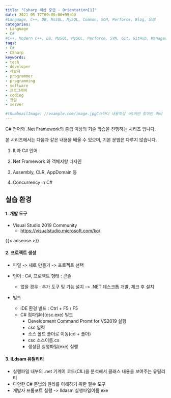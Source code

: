 ```yaml
---
title: "Csharp 씨샵 중급 - Orientation[1]"
date: 2021-05-17T09:00:00+09:00
#Language, C++, DB, MsSQL, MySQL, Common, SCM, Perforce, Blog, SVN
categories:
- Language
- C#
#C++, Modern C++, DB, MsSQL, MySQL, Perforce, SVN, Git, GitHub, Management, Blog, Hugo, Architecture
tags:
- C#
- CSharp
keywords:
- tech
- developer
- 개발자
- programmer
- programming
- software
- 프로그래머
- coding
- 코딩
- server

#thumbnailImage: //example.com/image.jpgC스터디 내용작성 ㅇS이번 항이번 이버
---
```


C# 언어와 .Net Framework의 중급 이상의 기술 학습을 진행하는 시리즈 입니다.

<!--more-->

  본 시리즈에서는 다음과 같은 내용을 배울 수 있으며, 기본 문법은 다루지 않습니다.

1. IL과 C# 언어

2. Net Framework 와 객체지향 디자인

3. Assembly, CLR, AppDomain 등
4. Concurrency in C#



## 실습 환경

#### 1. 개발 도구

- Visual Studio 2019 Community
  - https://visualstudio.microsoft.com/ko/


{{< adsense >}}

#### 2. 프로젝트 생성

- 파일 -> 새로 만들기 -> 프로젝트 선택
- 언어 : C#, 프로젝트 형태 : 콘솔
  
  - 없을 경우 : 추가 도구 및 기능 설치 -> .NET 데스크톱 개발, 체크 후 설치
- 빌드
  - IDE 환경 빌드 : Ctrl + F5 / F5
  - C# 컴파일러(csc.exe) 빌드
    - Development Command Promt for VS2019 실행
    - csc 입력
    - 소스 폴드 폴더로 이동(cd + 폴더)
    - csc 소스이름.cs
    - 생성된 실행파일(exe) 실행

  

#### 3. ILdsam 유틸리티

- 실행파일 내부의 .net 기계어 코드(CIL)을 분석해서 클래스 내용을 보여주는 유틸리티
- 다양한 C# 문법의 원리를 이해하기 위한 필수 도구
- 개발자 프롬포트 실행 -> Ildasm 실행파일이름.exe